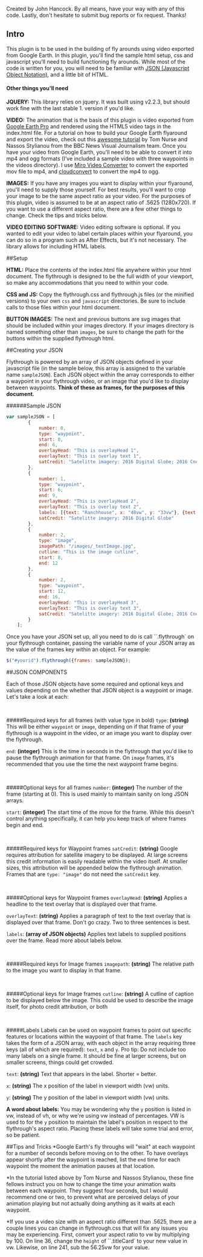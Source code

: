 Created by John Hancock. By all means, have your way with any of this code. Lastly, don't hesitate to submit bug reports or fix request. Thanks!


## Intro

This plugin is to be used in the building of fly arounds using video exported from Google Earth. In this plugin, you'll find the sample html setup, css and javascript you'll need to build functioning fly arounds. While most of the code is written for you, you will need to be familiar with [JSON (Javascript Object Notation)](http://www.w3schools.com/json/), and a little bit of HTML.

#### Other things you'll need

**JQUERY:** This library relies on jquery. It was built using v2.2.3, but should work fine with the last stable 1. version if you'd like.

**VIDEO:** The animation that is the basis of this plugin is video exported from [Google Earth Pro](http://www.google.com/earth/download/gep/agree.html) and rendered using the HTML5 video tags in the index.html file. For a tutorial on how to build your Google Earth flyaround and export the video, check out this [awesome tutorial](https://github.com/tnurse/gep-flythroughs) by Tom Nurse and Nassos Stylianou from the BBC News Visual Journalism team. Once you have your video from Google Earth, you'll need to be able to convert it into mp4 and ogg formats (I've included a sample video with three waypoints in the videos directory). I use [Miro Video Converter](http://www.mirovideoconverter.com/) to convert the exported mov file to mp4, and [cloudconvert](https://cloudconvert.com/mp4-to-ogg) to convert the mp4 to ogg.

**IMAGES:** If you have any images you want to display within your flyaround, you'll need to supply those yourself. For best results, you'll want to crop your image to be the same aspect ratio as your video. For the purposes of this plugin, video is assumed to be at an aspect ratio of .5625 (1280x720). If you want to use a different aspect ratio, there are a few other things to change. Check the tips and tricks below.

**VIDEO EDITING SOFTWARE:** Video editing software is optional. If you wanted to edit your video to label certain places within your flyaround, you can do so in a program such as After Effects, but it's not necessary. The library allows for including HTML labels.


##Setup

**HTML:** Place the contents of the index.html file anywhere within your html document. The flythrough is designed to be the full width of your viewport, so make any accommodations that you need to within your code.

**CSS and JS:** Copy the flythrough.css and flythrough.js files (or the minified versions) to your own `css` and `javascript` directories. Be sure to include calls to those files within your html document.

**BUTTON IMAGES:** The next and previous buttons are svg images that should be included within your images directory. If your images directory is named something other than `images`, be sure to change the path for the buttons within the supplied flythrough html.


##Creating your JSON

Flythrough is powered by an array of JSON objects defined in your javascript file (in the sample below, this array is assigned to the variable name `sampleJSON`). Each JSON object within the array corresponds to either a waypoint in your flythrough video, or an image that you'd like to display between waypoints. **Think of these as frames, for the purposes of this document.**

######Sample JSON

```javascript
var sampleJSON = [
		{
			number: 0,
			type: "waypoint",
			start: 0,
			end: 6,
			overlayHead: "This is overlayHead 1",
			overlayText: "This is overlay text 1",
			satCredit: "Satelitte imagery: 2016 Digital Globe; 2016 Cnes/Spot Image; Data SIO, NOAA, U.S. Navy, NGA, GEBCO; Image Landsat"
		},
		{
			number: 1,
			type: "waypoint",
			start: 6,
			end: 9,
			overlayHead: "This is overlayHead 2",
			overlayText: "This is overlay text 2",
			labels: [{text: "Ranchhouse", x: "48vw", y: "33vw"}, {text: "Road", x: "10vw", y: "37.5vw"}],
			satCredit: "Satelitte imagery: 2016 Digital Globe"
		},
		{
			number: 2,
			type: "image",
			imagePath: "/images/_testImage.jpg",
			cutline: "This is the image cutline",
			start: 8,
			end: 12
		},
		{
			number: 2,
			type: "waypoint",
			start: 12,
			end: 16,
			overlayHead: "This is overlayHead 3",
			overlayText: "This is overlay text 3",
			satCredit: "Satelitte imagery: 2016 Digital Globe; 2016 Cnes/Spot Image; Image Landsat"
		}
	];

```

Once you have your JSON set up, all you need to do is call ``.flythrough` on your flythrough container, passing the variable name of your JSON array as the value of the frames key within an object. For example:

```javascript
$("#yourid").flythrough({frames: sampleJSON});
```

##JSON COMPONENTS

Each of those JSON objects have some required and optional keys and values depending on the whether that JSON object is a waypoint or image. Let's take a look at each:  

<br />

#####Required keys for all frames (with value type in bold)
`type`: **(string)** This will be either `waypoint` or `image`, depending on if that frame of your flythrough is a waypoint in the video, or an image you want to display over the flythrough.

`end`: **(integer)** This is the time in seconds in the flythrough that you'd like to pause the flythrough animation for that frame. On `image` frames, it's recommended that you use the time the next waypoint frame begins.

<br />

#####Optional keys for all frames
`number`: **(integer)** The number of the frame (starting at 0). This is used mainly to maintain sanity on long JSON arrays.

`start`: **(integer)** The start time of the move for the frame. While this doesn't control anything specifically, it can help you keep track of where frames begin and end.

<br />

#####Required keys for Waypoint frames
`satCredit`: **(string)** Google requires attribution for satellite imagery to be displayed. At large screens this credit information is easily readable within the video itself. At smaller sizes, this attribution will be appended below the flythrough animation. Frames that are `type: "image"` do not need the `satCredit` key.

<br />

#####Optional keys for Waypoint frames
`overlayHead`: **(string)** Applies a headline to the text overlay that is displayed over that frame.

`overlayText`: **(string)** Applies a paragraph of text to the text overlay that is displayed over that frame. Don't go crazy. Two to three sentences is best.

`labels`: **(array of JSON objects)** Applies text labels to supplied positions over the frame. Read more about labels below.

<br />

#####Required keys for Image frames
`imagepath`: **(string)** The relative path to the image you want to display in that frame.

<br />

#####Optional keys for Image frames
`cutline`: **(string)** A cutline of caption to be displayed below the image. This could be used to describe the image itself, for photo credit attribution, or both

<br />

#####Labels
Labels can be used on waypoint frames to point out specific features or locations within the waypoint of that frame. The `labels` key takes the form of a JSON array, with each object in the array requiring three keys (all of which are required): `text`, `x` and `y`. Pro tip: Do not include too many labels on a single frame. It should be fine at larger screens, but on smaller screens, things could get crowded.

`text`: **(string)** Text that appears in the label. Shorter = better.

`x`: **(string)** The x position of the label in viewport width (vw) units.

`y`: **(string)** The y position of the label in viewport width (vw) units.

**A word about labels:** You may be wondering why the `y` position is listed in vw, instead of vh, or why we're using vw instead of percentages. VW is used to for the `y` position to maintain the label's position in respect to the flythrough's aspect ratio. Placing these labels will take some trial and error, so be patient.





##Tips and Tricks
*Google Earth's fly throughs will "wait" at each waypoint for a number of seconds before moving on to the other. To have overlays appear shortly after the waypoint is reached, list the `end` time for each waypoint the moment the animation pauses at that location.

*In the tutorial listed above by Tom Nurse and Nassos Stylianou, these fine fellows instruct you on how to change the time your animation waits between each waypoint. They suggest four seconds, but I would recommend one or two, to prevent what are perceived delays of your animation playing but not actually doing anything as it waits at each waypoint.

*If you use a video size with an aspect ratio different than .5625, there are a couple lines you can change in flythrough.css that will fix any issues you may be experiencing. First, convert your aspect ratio to vw by multiplying by 100. On line 36, change the `height` of ``.titleCard` to your new value in vw. Likewise, on line 241, sub the 56.25vw for your value.
